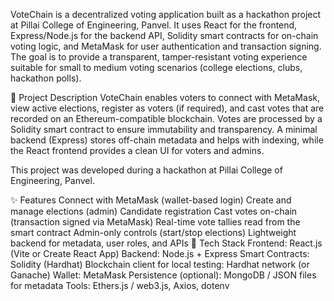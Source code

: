 VoteChain is a decentralized voting application built as a hackathon project at Pillai College of Engineering, Panvel. It uses React for the frontend, Express/Node.js for the backend API, Solidity smart contracts for on-chain voting logic, and MetaMask for user authentication and transaction signing. The goal is to provide a transparent, tamper-resistant voting experience suitable for small to medium voting scenarios (college elections, clubs, hackathon polls).

🚀 Project Description
VoteChain enables voters to connect with MetaMask, view active elections, register as voters (if required), and cast votes that are recorded on an Ethereum-compatible blockchain. Votes are processed by a Solidity smart contract to ensure immutability and transparency. A minimal backend (Express) stores off-chain metadata and helps with indexing, while the React frontend provides a clean UI for voters and admins.

This project was developed during a hackathon at Pillai College of Engineering, Panvel.

✨ Features
Connect with MetaMask (wallet-based login)
Create and manage elections (admin)
Candidate registration
Cast votes on-chain (transaction signed via MetaMask)
Real-time vote tallies read from the smart contract
Admin-only controls (start/stop elections)
Lightweight backend for metadata, user roles, and APIs
🧰 Tech Stack
Frontend: React.js (Vite or Create React App)
Backend: Node.js + Express
Smart Contracts: Solidity (Hardhat)
Blockchain client for local testing: Hardhat network (or Ganache)
Wallet: MetaMask
Persistence (optional): MongoDB / JSON files for metadata
Tools: Ethers.js / web3.js, Axios, dotenv
